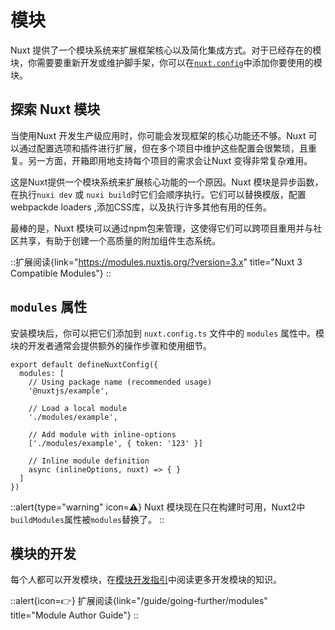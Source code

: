 # 模块

Nuxt 提供了一个模块系统来扩展框架核心以及简化集成方式。对于已经存在的模块，你需要要重新开发或维护脚手架，你可以在[`nuxt.config`](/api/configuration/nuxt.config#modules)中添加你要使用的模块。


## 探索 Nuxt 模块


当使用Nuxt 开发生产级应用时，你可能会发现框架的核心功能还不够。Nuxt 可以通过配置选项和插件进行扩展，但在多个项目中维护这些配置会很繁琐，且重复。另一方面，开箱即用地支持每个项目的需求会让Nuxt 变得非常复杂难用。

这是Nuxt提供一个模块系统来扩展核心功能的一个原因。Nuxt 模块是异步函数，在执行`nuxi dev` 或 `nuxi build`时它们会顺序执行。它们可以替换模版，配置webpackde loaders ,添加CSS库，以及执行许多其他有用的任务。


最棒的是，Nuxt 模块可以通过npm包来管理，这使得它们可以跨项目重用并与社区共享，有助于创建一个高质量的附加组件生态系统。


::扩展阅读{link="https://modules.nuxtjs.org/?version=3.x" title="Nuxt 3 Compatible Modules"}
::

##  `modules` 属性

安装模块后，你可以把它们添加到 `nuxt.config.ts` 文件中的 `modules` 属性中。模块的开发者通常会提供额外的操作步骤和使用细节。

```ts{}[nuxt.config.ts]
export default defineNuxtConfig({
  modules: [
    // Using package name (recommended usage)
    '@nuxtjs/example',

    // Load a local module
    './modules/example',

    // Add module with inline-options
    ['./modules/example', { token: '123' }]

    // Inline module definition
    async (inlineOptions, nuxt) => { }
  ]
})
```

::alert{type="warning" icon=⚠️}
Nuxt 模块现在只在构建时可用，Nuxt2中`buildModules`属性被`modules`替换了。
::

## 模块的开发

每个人都可以开发模块，在[模块开发指引](/guide/going-further/modules)中阅读更多开发模块的知识。

::alert{icon=👉}
扩展阅读{link="/guide/going-further/modules" title="Module Author Guide"}
::
